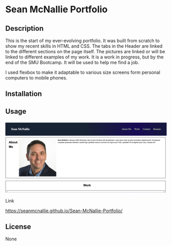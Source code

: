 # Sean McNallie Portfolio

## Description

This is the start of my ever-evolving portfolio. It was built from scratch to show my recent skills in HTML and CSS. The tabs in the Header are linked to the different sections on the page itself. The pictures are linked or will be linked to different examples of my work. It is a work in progress, but by the end of the SMU Bootcamp. It will be used to help me find a job.

I used flexbox to make it adaptable to various size screens form personal computers to mobile phones.

## Installation

## Usage

![laptop view](assets/Images/laptop.png)

Link

https://seanmcnallie.github.io/Sean-McNallie-Portfolio/


## License

None

